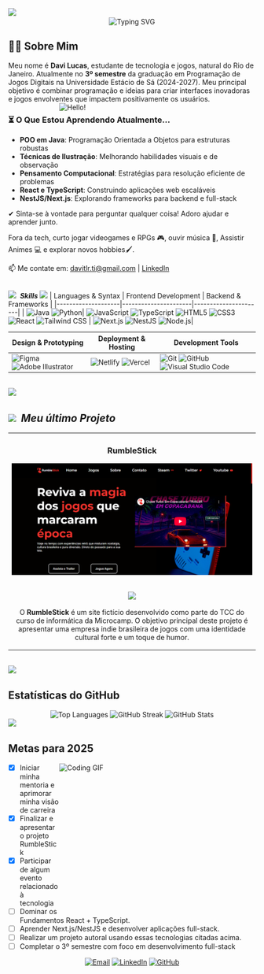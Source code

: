 <img src="https://user-images.githubusercontent.com/73097560/115834477-dbab4500-a447-11eb-908a-139a6edaec5c.gif">
<br>
<div align="center">
  <img src="https://readme-typing-svg.herokuapp.com?font=Fira+Code&size=40&center=true&vCenter=true&width=1200&lines=Olá!;Meu+nome+é+Davi+Lucas;Front-end+Developer;3º+Semestre+em+Programação+De+Jogos+Digitais;Criando+Experiências+Únicas;Bem-Vindo+ao+meu+Perfil!&color=F4F4F4&background=0D1117" alt="Typing SVG" />
</div>

## 🧑‍💻 Sobre Mim

Meu nome é **Davi Lucas**, estudante de tecnologia e jogos, natural do Rio de Janeiro. Atualmente no **3º semestre** da graduação em Programação de Jogos Digitais na Universidade Estácio de Sá (2024-2027). Meu principal objetivo é combinar programação e ideias para criar interfaces inovadoras e jogos envolventes que impactem positivamente os usuários.
<br>
<img align="right" width=400px alt="Hello!" src="https://media3.giphy.com/media/v1.Y2lkPTc5MGI3NjExeHR0cmEzcGJ0cHJzM3o5cjRzOTFzYTQzZ2NwZDlnemh2ZjU2YTUxeSZlcD12MV9pbnRlcm5hbF9naWZfYnlfaWQmY3Q9Zw/jShXX4P8sQIn7fF3UO/giphy.gif"/>

### ⏳ O Que Estou Aprendendo Atualmente...

- **POO em Java**: Programação Orientada a Objetos para estruturas robustas
- **Técnicas de Ilustração**: Melhorando habilidades visuais e de observação
- **Pensamento Computacional**: Estratégias para resolução eficiente de problemas
- **React e TypeScript**: Construindo aplicações web escaláveis
- **NestJS/Next.js**: Explorando frameworks para backend e full-stack
<p> ✔ Sinta-se à vontade para perguntar qualquer coisa! Adoro ajudar e aprender junto.</p>
<p> Fora da tech, curto jogar videogames e RPGs 🎮, ouvir música 🎵,  Assistir Animes 💻 e explorar novos hobbies🖌️.</p>
📫 Me contate em: <a href="mailto:davitlr.ti@gmail.com">davitlr.ti@gmail.com</a> | <a href="https://www.linkedin.com/in/davitlr/">LinkedIn</a>
<br>
<br>

<img src="https://media2.giphy.com/media/QssGEmpkyEOhBCb7e1/giphy.gif?cid=ecf05e47a0n3gi1bfqntqmob8g9aid1oyj2wr3ds3mg700bl&rid=giphy.gif" width ="30">&nbsp; **_Skills_**
<img src="https://user-images.githubusercontent.com/73097560/115834477-dbab4500-a447-11eb-908a-139a6edaec5c.gif">
| Languages & Syntax | Frontend Development | Backend & Frameworks |
|--------------------|----------------------|----------------------|
| ![Java](https://img.shields.io/badge/java-%23ED8B00.svg?style=for-the-badge&logo=openjdk&logoColor=white) ![Python](https://img.shields.io/badge/python-3670A0?style=for-the-badge&logo=python&logoColor=ffdd54)| ![JavaScript](https://img.shields.io/badge/JavaScript-F7DF1E?style=for-the-badge&logo=JavaScript&logoColor=white) ![TypeScript](https://img.shields.io/badge/typescript-%23007ACC.svg?style=for-the-badge&logo=typescript&logoColor=white) ![HTML5](https://img.shields.io/badge/html5-%23E34F26.svg?style=for-the-badge&logo=html5&logoColor=white) ![CSS3](https://img.shields.io/badge/css3-%231572B6.svg?style=for-the-badge&logo=css3&logoColor=white) ![React](https://img.shields.io/badge/react-%2320232a.svg?style=for-the-badge&logo=react&logoColor=%2361DAFB) ![Tailwind CSS](https://img.shields.io/badge/Tailwind_CSS-38B2AC?style=for-the-badge&logo=tailwind-css&logoColor=white) | ![Next.js](https://img.shields.io/badge/Next.js-000000?style=for-the-badge&logo=next.js&logoColor=white) ![NestJS](https://img.shields.io/badge/NestJS-E0234E?style=for-the-badge&logo=nestjs&logoColor=white) ![Node.js](https://img.shields.io/badge/Node.js-43853D?style=for-the-badge&logo=node.js&logoColor=white)|

| Design & Prototyping | Deployment & Hosting | Development Tools |
|--------------------|----------------------|----------------------|
| ![Figma](https://img.shields.io/badge/figma-%23F24E1E.svg?style=for-the-badge&logo=figma&logoColor=white) ![Adobe Illustrator](https://img.shields.io/badge/Adobe%20Illustrator-310000?style=for-the-badge&logo=Adobe%20Illustrator&logoColor=FF9A00) | ![Netlify](https://img.shields.io/badge/Netlify-00C7B7?style=for-the-badge&logo=netlify&logoColor=white) ![Vercel](https://img.shields.io/badge/Vercel-000000?style=for-the-badge&logo=vercel&logoColor=white) | ![Git](https://img.shields.io/badge/GIT-E44C30?style=for-the-badge&logo=git&logoColor=white) ![GitHub](https://img.shields.io/badge/github-%23121011.svg?style=for-the-badge&logo=github&logoColor=white) ![Visual Studio Code](https://img.shields.io/badge/Visual%20Studio%20Code-0078d7.svg?style=for-the-badge&logo=visual-studio-code&logoColor=white) |

<br>
<img src="https://user-images.githubusercontent.com/73097560/115834477-dbab4500-a447-11eb-908a-139a6edaec5c.gif">

<!-- My Projects -->

## <img src="https://media.giphy.com/media/WUlplcMpOCEmTGBtBW/giphy.gif" width="35">&nbsp; **_Meu último Projeto_**

<table>
  <tr>
    <td width="50%">
      <h3 align="center">RumbleStick</h3>
      <div align="center">
        <a href="https://github.com/Davi-Tlr/RumbleStick" target="_blank">
          <img src="https://github.com/Davi-Tlr/RumbleStick/raw/main/screenshots/hero.png" width="500" style="object-fit: cover;" alt="RumbleStick">
        </a>
        <p>
          <a href="https://github.com/Davi-Tlr/RumbleStick?tab=readme-ov-file#projeto-rumblestick" target="_blank">
            <br>
            <img src="https://img.shields.io/badge/CÓDIGO-ff9?style=for-the-badge&logo=github&logoColor=red&color=black">
          </a>
        </p>
        <p>O <strong>RumbleStick</strong> é um site fictício desenvolvido como parte do TCC do curso de informática da Microcamp. O objetivo principal deste projeto é apresentar uma empresa indie brasileira de jogos com uma identidade cultural forte e um toque de humor.
</p>
      </div>
    </td>
  </tr>
</table>
<br>
<img src="https://user-images.githubusercontent.com/73097560/115834477-dbab4500-a447-11eb-908a-139a6edaec5c.gif">

## Estatísticas do GitHub

<div align="center">
  <img src="https://github-readme-stats.vercel.app/api/top-langs/?username=Davi-Tlr&layout=compact&theme=tokyonight&hide_border=true&bg_color=0D1117&title_color=58A6FF&text_color=8B949E&border_color=30363D&custom_title=Most%20Used%20Languages" alt="Top Languages" />  
  
  <img src="https://github-readme-streak-stats.herokuapp.com/?user=Davi-Tlr&theme=tokyonight&hide_border=true&background=0D1117&stroke=58A6FF&ring=58A6FF&fire=58A6FF&currStreakLabel=58A6FF&dates=8B949E" alt="GitHub Streak" />
  
  <img src="https://github-readme-stats.vercel.app/api?username=Davi-Tlr&show_icons=true&theme=tokyonight&hide_border=true&bg_color=0D1117&title_color=58A6FF&icon_color=58A6FF&text_color=8B949E&border_color=30363D&custom_title=Davi%27s%20GitHub%20Stats" alt="GitHub Stats" />
  </div>

<img src="https://user-images.githubusercontent.com/73097560/115834477-dbab4500-a447-11eb-908a-139a6edaec5c.gif">



## Metas para 2025
  <img align="right" src="https://user-images.githubusercontent.com/74038190/212750996-938b257b-266c-45a7-9af7-655341c0f58b.gif" alt="Coding GIF" width="400" height="300" />
  
- [X] Iniciar minha mentoria e aprimorar minha visão de carreira
- [X] Finalizar e apresentar o projeto RumbleStick
- [X] Participar de algum evento relacionado à tecnologia
- [ ] Dominar os Fundamentos React + TypeScript.
- [ ] Aprender Next.js/NestJS e desenvolver aplicações full-stack.
- [ ] Realizar um projeto autoral usando essas tecnologias citadas acima.
- [ ] Completar o 3º semestre com foco em desenvolvimento full-stack

<div align="center">
  
  <a href="mailto:davitlr.ti@gmail.com"><img src="https://img.shields.io/badge/Email-D14836?style=for-the-badge&logo=gmail&logoColor=white" alt="Email"></a>
  <a href="https://www.linkedin.com/in/davitlr/"><img src="https://img.shields.io/badge/LinkedIn-0077B5?style=for-the-badge&logo=linkedin&logoColor=white" alt="LinkedIn"></a>
  <a href="https://github.com/Davi-Tlr/"><img src="https://img.shields.io/badge/GitHub-181717?style=for-the-badge&logo=github&logoColor=white" alt="GitHub"></a>
</div>
